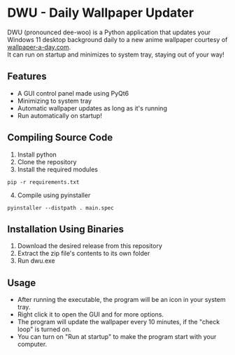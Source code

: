 # DWU - Daily Wallpaper Updater

DWU (pronounced dee-woo) is a Python application that updates your Windows 11 desktop background daily to a new anime wallpaper courtesy of [wallpaper-a-day.com](https://wallpaper-a-day.com).  
It can run on startup and minimizes to system tray, staying out of your way!

## Features
- A GUI control panel made using PyQt6
- Minimizing to system tray
- Automatic wallpaper updates as long as it's running
- Run automatically on startup!

## Compiling Source Code
1. Install python
2. Clone the repository
3. Install the required modules
```
pip -r requirements.txt
```
4. Compile using pyinstaller
```
pyinstaller --distpath . main.spec
```

## Installation Using Binaries
1. Download the desired release from this repository
2. Extract the zip file's contents to its own folder
3. Run dwu.exe

## Usage
- After running the executable, the program will be an icon in your system tray.  
- Right click it to open the GUI and for more options.  
- The program will update the wallpaper every 10 minutes, if the "check loop" is turned on.  
- You can turn on "Run at startup" to make the program start with your computer.  
